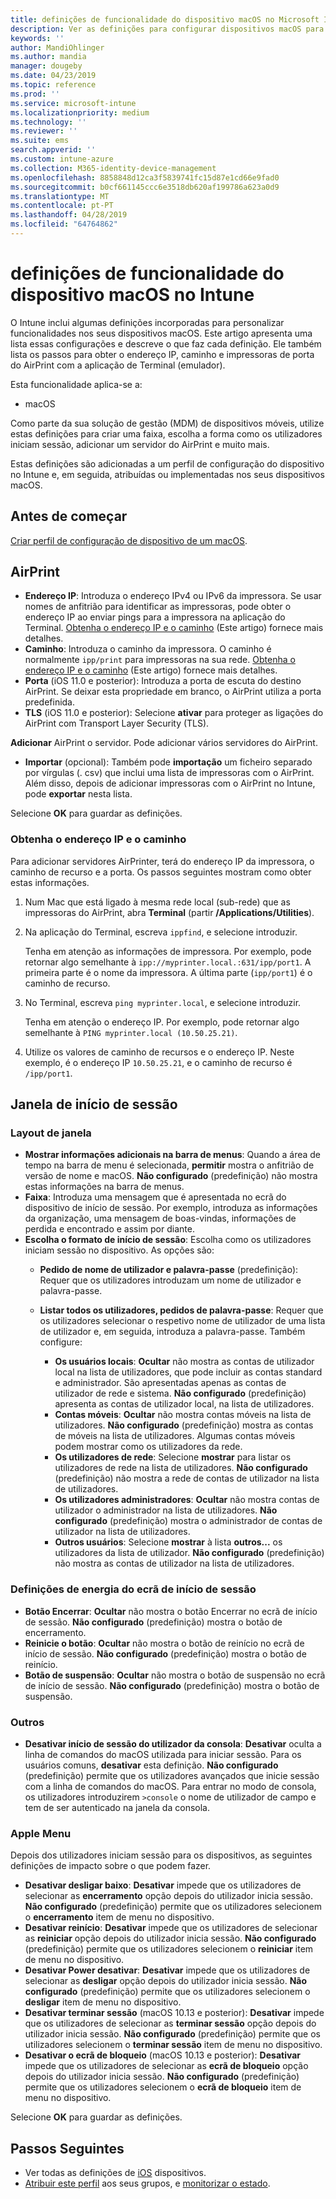 ```yaml
---
title: definições de funcionalidade do dispositivo macOS no Microsoft Intune – Azure | Documentos da Microsoft
description: Ver as definições para configurar dispositivos macOS para AirPrint e personalizar a janela de início de sessão para mostrar ou ocultar botões de energia no Microsoft Intune. Veja os passos para obter o endereço IP, caminho e definições de porta de um servidor de AirPrint na sua rede. Utilize estas definições de um perfil de configuração do dispositivo para configurar funcionalidades de dispositivos macOS.
keywords: ''
author: MandiOhlinger
ms.author: mandia
manager: dougeby
ms.date: 04/23/2019
ms.topic: reference
ms.prod: ''
ms.service: microsoft-intune
ms.localizationpriority: medium
ms.technology: ''
ms.reviewer: ''
ms.suite: ems
search.appverid: ''
ms.custom: intune-azure
ms.collection: M365-identity-device-management
ms.openlocfilehash: 8858848d12ca3f5839741fc15d87e1cd66e9fad0
ms.sourcegitcommit: b0cf661145ccc6e3518db620af199786a623a0d9
ms.translationtype: MT
ms.contentlocale: pt-PT
ms.lasthandoff: 04/28/2019
ms.locfileid: "64764862"
---
```

# <a name="macos-device-feature-settings-in-intune"></a>definições de funcionalidade do dispositivo macOS no Intune

O Intune inclui algumas definições incorporadas para personalizar funcionalidades nos seus dispositivos macOS. Este artigo apresenta uma lista essas configurações e descreve o que faz cada definição. Ele também lista os passos para obter o endereço IP, caminho e impressoras de porta do AirPrint com a aplicação de Terminal (emulador).

Esta funcionalidade aplica-se a:

- macOS

Como parte da sua solução de gestão (MDM) de dispositivos móveis, utilize estas definições para criar uma faixa, escolha a forma como os utilizadores iniciam sessão, adicionar um servidor do AirPrint e muito mais.

Estas definições são adicionadas a um perfil de configuração do dispositivo no Intune e, em seguida, atribuídas ou implementadas nos seus dispositivos macOS.

## <a name="before-you-begin"></a>Antes de começar

[Criar perfil de configuração de dispositivo de um macOS](device-features-configure.md).

## <a name="airprint"></a>AirPrint

- **Endereço IP**: Introduza o endereço IPv4 ou IPv6 da impressora. Se usar nomes de anfitrião para identificar as impressoras, pode obter o endereço IP ao enviar pings para a impressora na aplicação do Terminal. [Obtenha o endereço IP e o caminho](#get-the-ip-address-and-path) (Este artigo) fornece mais detalhes.
- **Caminho**: Introduza o caminho da impressora. O caminho é normalmente `ipp/print` para impressoras na sua rede. [Obtenha o endereço IP e o caminho](#get-the-ip-address-and-path) (Este artigo) fornece mais detalhes.
- **Porta** (iOS 11.0 e posterior): Introduza a porta de escuta do destino AirPrint. Se deixar esta propriedade em branco, o AirPrint utiliza a porta predefinida.
- **TLS** (iOS 11.0 e posterior): Selecione **ativar** para proteger as ligações do AirPrint com Transport Layer Security (TLS).

**Adicionar** AirPrint o servidor. Pode adicionar vários servidores do AirPrint.

- **Importar** (opcional): Também pode **importação** um ficheiro separado por vírgulas (. csv) que inclui uma lista de impressoras com o AirPrint. Além disso, depois de adicionar impressoras com o AirPrint no Intune, pode **exportar** nesta lista.

Selecione **OK** para guardar as definições.

### <a name="get-the-ip-address-and-path"></a>Obtenha o endereço IP e o caminho

Para adicionar servidores AirPrinter, terá do endereço IP da impressora, o caminho de recurso e a porta. Os passos seguintes mostram como obter estas informações.

1. Num Mac que está ligado à mesma rede local (sub-rede) que as impressoras do AirPrint, abra **Terminal** (partir **/Applications/Utilities**).
2. Na aplicação do Terminal, escreva `ippfind`, e selecione introduzir.

    Tenha em atenção as informações de impressora. Por exemplo, pode retornar algo semelhante à `ipp://myprinter.local.:631/ipp/port1`. A primeira parte é o nome da impressora. A última parte (`ipp/port1`) é o caminho de recurso.

3. No Terminal, escreva `ping myprinter.local`, e selecione introduzir.

   Tenha em atenção o endereço IP. Por exemplo, pode retornar algo semelhante à `PING myprinter.local (10.50.25.21)`.

4. Utilize os valores de caminho de recursos e o endereço IP. Neste exemplo, é o endereço IP `10.50.25.21`, e o caminho de recurso é `/ipp/port1`.

## <a name="login-window"></a>Janela de início de sessão

### <a name="window-layout"></a>Layout de janela

- **Mostrar informações adicionais na barra de menus**: Quando a área de tempo na barra de menu é selecionada, **permitir** mostra o anfitrião de versão de nome e macOS. **Não configurado** (predefinição) não mostra estas informações na barra de menus.
- **Faixa**: Introduza uma mensagem que é apresentada no ecrã do dispositivo de início de sessão. Por exemplo, introduza as informações da organização, uma mensagem de boas-vindas, informações de perdida e encontrado e assim por diante.
- **Escolha o formato de início de sessão**: Escolha como os utilizadores iniciam sessão no dispositivo. As opções são:
  - **Pedido de nome de utilizador e palavra-passe** (predefinição): Requer que os utilizadores introduzam um nome de utilizador e palavra-passe.
  - **Listar todos os utilizadores, pedidos de palavra-passe**: Requer que os utilizadores selecionar o respetivo nome de utilizador de uma lista de utilizador e, em seguida, introduza a palavra-passe. Também configure:

    - **Os usuários locais**: **Ocultar** não mostra as contas de utilizador local na lista de utilizadores, que pode incluir as contas standard e administrador. São apresentadas apenas as contas de utilizador de rede e sistema. **Não configurado** (predefinição) apresenta as contas de utilizador local, na lista de utilizadores.
    - **Contas móveis**: **Ocultar** não mostra contas móveis na lista de utilizadores. **Não configurado** (predefinição) mostra as contas de móveis na lista de utilizadores. Algumas contas móveis podem mostrar como os utilizadores da rede.
    - **Os utilizadores de rede**: Selecione **mostrar** para listar os utilizadores de rede na lista de utilizadores. **Não configurado** (predefinição) não mostra a rede de contas de utilizador na lista de utilizadores.
    - **Os utilizadores administradores**: **Ocultar** não mostra contas de utilizador o administrador na lista de utilizadores. **Não configurado** (predefinição) mostra o administrador de contas de utilizador na lista de utilizadores.
    - **Outros usuários**: Selecione **mostrar** à lista **outros...**  os utilizadores da lista de utilizador. **Não configurado** (predefinição) não mostra as contas de utilizador na lista de utilizadores.

### <a name="login-screen-power-settings"></a>Definições de energia do ecrã de início de sessão

- **Botão Encerrar**: **Ocultar** não mostra o botão Encerrar no ecrã de início de sessão. **Não configurado** (predefinição) mostra o botão de encerramento.
- **Reinicie o botão**: **Ocultar** não mostra o botão de reinício no ecrã de início de sessão. **Não configurado** (predefinição) mostra o botão de reinício.
- **Botão de suspensão**: **Ocultar** não mostra o botão de suspensão no ecrã de início de sessão. **Não configurado** (predefinição) mostra o botão de suspensão.

### <a name="other"></a>Outros

- **Desativar início de sessão do utilizador da consola**: **Desativar** oculta a linha de comandos do macOS utilizada para iniciar sessão. Para os usuários comuns, **desativar** esta definição. **Não configurado** (predefinição) permite que os utilizadores avançados que inicie sessão com a linha de comandos do macOS. Para entrar no modo de consola, os utilizadores introduzirem `>console` o nome de utilizador de campo e tem de ser autenticado na janela da consola.

### <a name="apple-menu"></a>Apple Menu

Depois dos utilizadores iniciam sessão para os dispositivos, as seguintes definições de impacto sobre o que podem fazer.

- **Desativar desligar baixo**: **Desativar** impede que os utilizadores de selecionar as **encerramento** opção depois do utilizador inicia sessão. **Não configurado** (predefinição) permite que os utilizadores selecionem o **encerramento** item de menu no dispositivo.
- **Desativar reinício**: **Desativar** impede que os utilizadores de selecionar as **reiniciar** opção depois do utilizador inicia sessão. **Não configurado** (predefinição) permite que os utilizadores selecionem o **reiniciar** item de menu no dispositivo.
- **Desativar Power desativar**: **Desativar** impede que os utilizadores de selecionar as **desligar** opção depois do utilizador inicia sessão. **Não configurado** (predefinição) permite que os utilizadores selecionem o **desligar** item de menu no dispositivo.
- **Desativar terminar sessão** (macOS 10.13 e posterior): **Desativar** impede que os utilizadores de selecionar as **terminar sessão** opção depois do utilizador inicia sessão. **Não configurado** (predefinição) permite que os utilizadores selecionem o **terminar sessão** item de menu no dispositivo.
- **Desativar o ecrã de bloqueio** (macOS 10.13 e posterior): **Desativar** impede que os utilizadores de selecionar as **ecrã de bloqueio** opção depois do utilizador inicia sessão. **Não configurado** (predefinição) permite que os utilizadores selecionem o **ecrã de bloqueio** item de menu no dispositivo.

Selecione **OK** para guardar as definições.

## <a name="next-steps"></a>Passos Seguintes

- Ver todas as definições de [iOS](ios-device-features-settings.md) dispositivos.
- [Atribuir este perfil](device-profile-assign.md) aos seus grupos, e [monitorizar o estado](device-profile-monitor.md).
